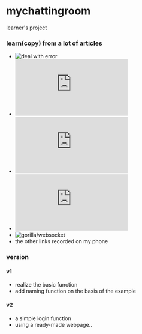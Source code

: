 # mychattingroom
learner's project
### learn(copy) from a lot of articles
- ![deal with error](https://studygolang.com/articles/12061?fr=sidebar)
- ![http.get](https://www.jb51.net/article/128683.htm)
- ![github.com/axgle/mahonia](https://www.skiy.net/201511103817.html)
- ![runoob golang](http://www.runoob.com/go/go-tutorial.html)
- ![gorilla/websocket](https://github.com/gorilla/websocket)
- the other links recorded on my phone
### version
#### v1
- realize the basic function
- add naming function on the basis of the example
#### v2
- a simple login function
- using a ready-made webpage..

